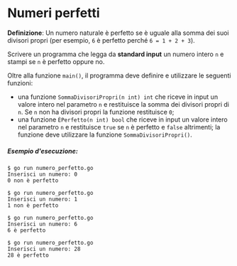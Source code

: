 # Numeri perfetti

**Definizione**: Un numero naturale è perfetto se è uguale alla somma dei suoi divisori propri (per esempio, `6` è perfetto perché `6 = 1 + 2 + 3`).

Scrivere un programma che legga da **standard input** un numero intero `n` e stampi se `n` è perfetto oppure no.

Oltre alla funzione `main()`, il programma deve definire e utilizzare le seguenti funzioni:
* una funzione `SommaDivisoriPropri(n int) int` che riceve in input un valore intero nel parametro `n` e restituisce la somma dei divisori propri di `n`. Se `n` non ha divisori propri la funzione restituisce `0`;
* una funzione `ÈPerfetto(n int) bool` che riceve in input un valore intero nel parametro `n` e restituisce `true` se `n` è perfetto e `false` altrimenti; la funzione deve utilizzare la funzione `SommaDivisoriPropri()`.

##### Esempio d'esecuzione:

```text
$ go run numero_perfetto.go 
Inserisci un numero: 0
0 non è perfetto

$ go run numero_perfetto.go
Inserisci un numero: 1
1 non è perfetto

$ go run numero_perfetto.go
Inserisci un numero: 6
6 è perfetto

$ go run numero_perfetto.go
Inserisci un numero: 28
28 è perfetto
```

 
 